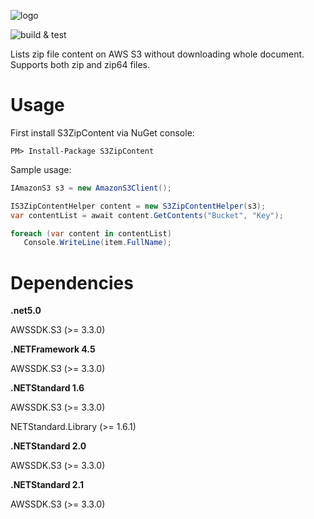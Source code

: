 ![logo](https://user-images.githubusercontent.com/1468775/82124931-1ffb8300-97ab-11ea-9d73-37672cdbe0cd.png)

![build & test](https://github.com/hkutluay/S3ZipContent/workflows/build%20&%20test/badge.svg)

Lists zip file content on AWS S3 without downloading whole document. Supports both zip and zip64 files.


# Usage

First install S3ZipContent via NuGet console:
```
PM> Install-Package S3ZipContent
```

Sample usage:
```csharp
IAmazonS3 s3 = new AmazonS3Client();

IS3ZipContentHelper content = new S3ZipContentHelper(s3);
var contentList = await content.GetContents("Bucket", "Key");

foreach (var content in contentList)
   Console.WriteLine(item.FullName);
 ```

# Dependencies

**.net5.0**

AWSSDK.S3 (>= 3.3.0)

**.NETFramework 4.5**

AWSSDK.S3 (>= 3.3.0)


**.NETStandard 1.6**

AWSSDK.S3 (>= 3.3.0)

NETStandard.Library (>= 1.6.1)


**.NETStandard 2.0**

AWSSDK.S3 (>= 3.3.0)


**.NETStandard 2.1**

AWSSDK.S3 (>= 3.3.0)
